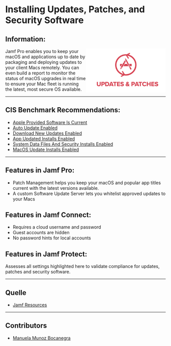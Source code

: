 # Installing Updates, Patches, and Security Software

## Information:
<img align= "right" src="https://github.com/apfelwerk/JamfProtectInsights/blob/main/Extra/Updates.png" width="250">

Jamf Pro enables you to keep your macOS and applications up to date by packaging and deploying updates to your client Macs remotely. You can even build a report to monitor the status of macOS upgrades in real time to ensure your Mac fleet is running the latest, most secure OS available.

----
## CIS Benchmark Recommendations:

* [Apple Provided Software Is Current](https://github.com/apfelwerk/JamfProtectInsights/blob/main/NetworkingType/CIS_4.1_Bonjour%20Advertising%20Service%20Disabled/FirstInfo_4.1.md)
* [Auto Update Enabled](https://github.com/apfelwerk/JamfProtectInsights/blob/main/NetworkingType/CIS_4.2_Wi-Fi%20Status%20In%20Menu%20Bar/FirstInfo_4.2.md)
* [Download New Updates Enabled](https://github.com/apfelwerk/JamfProtectInsights/blob/main/NetworkingType/CIS_4.4_Http%20Server%20Is%20Not%20Running/FirstInfo_4.4.md)
* [App Updated Installs Enabled](https://github.com/apfelwerk/JamfProtectInsights/blob/main/NetworkingType/CIS_4.5_NFS%20Server%20Is%20Not%20Running/FirstInfo_4.5.md)
* [System Data Files And Security Installs Enabled](https://github.com/apfelwerk/JamfProtectInsights/blob/main/NetworkingType/CIS_4.5_NFS%20Server%20Is%20Not%20Running/FirstInfo_4.5.md)
* [MacOS Update Installs Enabled](https://github.com/apfelwerk/JamfProtectInsights/blob/main/NetworkingType/CIS_4.5_NFS%20Server%20Is%20Not%20Running/FirstInfo_4.5.md)

-----
## Features in Jamf Pro:

- Patch Management helps you keep your macOS and popular app titles current with the latest versions available.
- A custom Software Update Server lets you whitelist approved updates to your Macs

## Features in Jamf Connect:

- Requires a cloud username and password
- Guest accounts are hidden
- No password hints for local accounts

## Features in Jamf Protect:

Assesses all settings highlighted here to validate compliance for updates, patches and security software.

---
## Quelle
* [Jamf Resources](https://www.jamf.com/resources/white-papers/macos-security-checklist/)

----
## Contributors
* [Manuela Munoz Bocanegra](https://github.com/manuelamunoz)